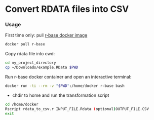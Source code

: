 # Convert RDATA files into CSV

### Usage
First time only: pull [r-base docker image](https://hub.docker.com/_/r-base/)

```sh 
docker pull r-base
```

Copy rdata file into cwd:

```sh 
cd my_project_directory 
cp ~/Downloads/example.RData $PWD 
```

Run r-base docker container and open an interactive terminal:
```sh 
docker run -ti --rm -v "$PWD":/home/docker r-base bash 
```

* chdir to home and run the transformation script

```sh 
cd /home/docker
Rscript rdata_to_csv.r INPUT_FILE.Rdata (optional)OUTPUT_FILE.CSV
exit
```
